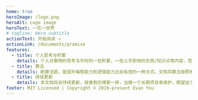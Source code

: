 ```yaml
---
home: true
heroImage: /logo.png
heroAlt: Logo image
heroText: 一花一世界
# tagline: Hero subtitle
actionText: 开始阅读 →
actionLink: /documents/promise
features:
  - title: 个人思考与积累
    details: 个人对事物的思考与平时的一些积累，一些上手即用的东西/知识点等内容，范围较广。
  - title: 算法
    details: 刷算法题，是提升编程能力和逻辑能力比较有效的一种方式。文档将算法按照难度分级，代码中都有详细注释，且会提供多种解法。
  - title: 持续更新
    details: 本文档将会持续更新，就像我的博客一样，当做一个长期项目来维护，期望这个文档在不久以后能够给大家带来帮助。
footer: MIT Licensed | Copyright © 2019-present Evan You
---
```

